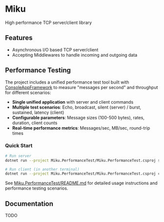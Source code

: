 # Miku

High performance TCP server/client library

## Features
- Asynchronous I/O based TCP server/client
- Accepting Middlewares to handle incoming and outgoing data

## Performance Testing

The project includes a unified performance test tool built with [ConsoleAppFramework](https://github.com/Cysharp/ConsoleAppFramework) to measure "messages per second" and throughput for different scenarios:

- **Single unified application** with server and client commands
- **Multiple test scenarios**: Echo, broadcast, silent (server) / burst, sustained, latency (client)
- **Configurable parameters**: Message sizes (100-500 bytes), rates, duration, client counts
- **Real-time performance metrics**: Messages/sec, MB/sec, round-trip times

### Quick Start
```bash
# Run server
dotnet run --project Miku.PerformanceTest/Miku.PerformanceTest.csproj server

# Run client (in another terminal)
dotnet run --project Miku.PerformanceTest/Miku.PerformanceTest.csproj client --size 100 --rate 100 --duration 30
```

See [Miku.PerformanceTest/README.md](Miku.PerformanceTest/README.md) for detailed usage instructions and performance testing scenarios.

## Documentation
TODO
